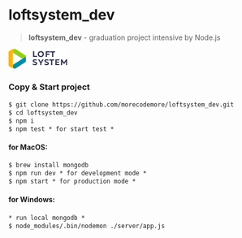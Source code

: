 # loftsystem_dev
>**loftsystem_dev** - graduation project intensive by Node.js

![LoftSystem](public/assets/img/logo.png)

### Copy & Start project

```shell
$ git clone https://github.com/morecodemore/loftsystem_dev.git
$ cd loftsystem_dev
$ npm i
$ npm test * for start test *
```

#### for MacOS:
```shell
$ brew install mongodb
$ npm run dev * for development mode *
$ npm start * for production mode *
```

#### for Windows:
```shell
* run local mongodb *
$ node_modules/.bin/nodemon ./server/app.js
```
